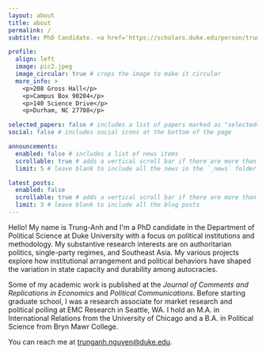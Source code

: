 ```yaml
---
layout: about
title: about
permalink: /
subtitle: PhD Candidate. <a href='https://scholars.duke.edu/person/trunganh.nguyen'>Duke University.</a>

profile:
  align: left
  image: pic2.jpeg
  image_circular: true # crops the image to make it circular
  more_info: >
    <p>208 Gross Hall</p>
    <p>Campus Box 90204</p>
    <p>140 Science Drive</p>
    <p>Durham, NC 27708</p>

selected_papers: false # includes a list of papers marked as "selected={true}"
social: false # includes social icons at the bottom of the page

announcements:
  enabled: false # includes a list of news items
  scrollable: true # adds a vertical scroll bar if there are more than 3 news items
  limit: 5 # leave blank to include all the news in the `_news` folder

latest_posts:
  enabled: false
  scrollable: true # adds a vertical scroll bar if there are more than 3 new posts items
  limit: 3 # leave blank to include all the blog posts
---
```


Hello! My name is Trung-Anh and I'm a PhD candidate in the Department of Political Science at Duke University with a focus on political institutions and methodology. My substantive research interests are on authoritarian politics, single-party regimes, and Southeast Asia. My various projects explore how institutional arrangement and political behaviors have shaped the variation in state capacity and durability among autocracies. 

Some of my academic work is published at the *Journal of Comments and Replications in Economics* and *Political Communications*. Before starting graduate school, I was a research associate for market research and political polling at EMC Research in Seattle, WA. I hold an M.A. in International Relations from the University of Chicago and a B.A. in Political Science from Bryn Mawr College.

You can reach me at [trunganh.nguyen@duke.edu](mailto:trunganh.nguyen@duke.edu).
